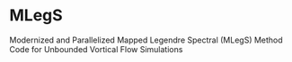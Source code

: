 # MLegS
Modernized and Parallelized Mapped Legendre Spectral (MLegS) Method Code for Unbounded Vortical Flow Simulations
